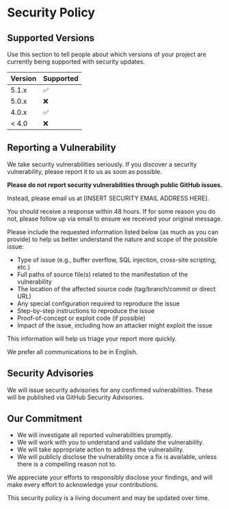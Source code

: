 # Security Policy

## Supported Versions

Use this section to tell people about which versions of your project are
currently being supported with security updates.

| Version | Supported          |
| ------- | ------------------ |
| 5.1.x   | :white_check_mark: |
| 5.0.x   | :x:                |
| 4.0.x   | :white_check_mark: |
| < 4.0   | :x:                |

## Reporting a Vulnerability

We take security vulnerabilities seriously. If you discover a security vulnerability, please report it to us as soon as possible.

**Please do not report security vulnerabilities through public GitHub issues.**

Instead, please email us at [INSERT SECURITY EMAIL ADDRESS HERE].

You should receive a response within 48 hours. If for some reason you do not, please follow up via email to ensure we received your original message.

Please include the requested information listed below (as much as you can provide) to help us better understand the nature and scope of the possible issue:

- Type of issue (e.g., buffer overflow, SQL injection, cross-site scripting, etc.)
- Full paths of source file(s) related to the manifestation of the vulnerability
- The location of the affected source code (tag/branch/commit or direct URL)
- Any special configuration required to reproduce the issue
- Step-by-step instructions to reproduce the issue
- Proof-of-concept or exploit code (if possible)
- Impact of the issue, including how an attacker might exploit the issue

This information will help us triage your report more quickly.

We prefer all communications to be in English.

## Security Advisories

We will issue security advisories for any confirmed vulnerabilities. These will be published via GitHub Security Advisories.

## Our Commitment

- We will investigate all reported vulnerabilities promptly.
- We will work with you to understand and validate the vulnerability.
- We will take appropriate action to address the vulnerability.
- We will publicly disclose the vulnerability once a fix is available, unless there is a compelling reason not to.

We appreciate your efforts to responsibly disclose your findings, and will make every effort to acknowledge your contributions.

This security policy is a living document and may be updated over time.
